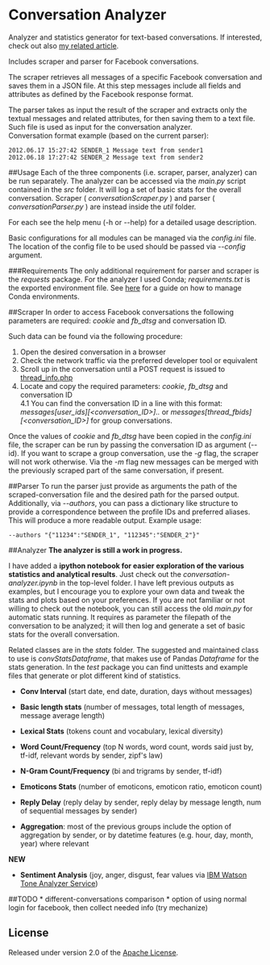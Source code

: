 # Conversation Analyzer
Analyzer and statistics generator for text-based conversations. If interested, check out also [my related article].

Includes scraper and parser for Facebook conversations. 

The scraper retrieves all messages of a specific Facebook conversation and saves them in a JSON file. At this step messages include all fields and attributes as defined by the Facebook response format.

The parser takes as input the result of the scraper and extracts only the textual messages and related attributes, for then saving them to a text file. Such file is used as input for the conversation analyzer.  
Conversation format example (based on the current parser):

    2012.06.17 15:27:42 SENDER_1 Message text from sender1
    2012.06.18 17:27:42 SENDER_2 Message text from sender2

##Usage
Each of the three components (i.e. scraper, parser, analyzer) can be run separately. 
The analyzer can be accessed via the *main.py* script contained in the *src* folder. It will log a set of basic stats for the overall conversation.
Scraper ( *conversationScraper.py* ) and parser ( *conversationParser.py* ) are instead inside the *util* folder. 

For each see the help menu (-h or --help) for a detailed usage description.

Basic configurations for all modules can be managed via the *config.ini* file. The location of the config file to be used should be passed via *--config* argument.   

###Requirements
The only additional requirement for parser and scraper is the *requests* package. For the analyzer I used Conda; *requirements.txt* is the exported environment file. See [here](http://conda.pydata.org/docs/using/envs.html#share-an-environment) for a guide on how to manage Conda environments.

##Scraper
In order to access Facebook conversations the following parameters are required: *cookie* and *fb_dtsg* and conversation ID.

Such data can be found via the following procedure:

1. Open the desired conversation in a browser
2. Check the network traffic via the preferred developer tool or equivalent
3. Scroll up in the conversation until a POST request is issued to [thread\_info.php](https://www.facebook.com/ajax/mercury/thread_info.php)
4. Locate and copy the required parameters: *cookie*, *fb_dtsg* and conversation ID  
4.1 You can find the conversation ID in a line with this format: *messages\[user_ids\]\[\<conversation_ID\>\]..* or *messages\[thread_fbids\]\[\<conversation_ID\>\]* for group conversations.

Once the values of *cookie* and *fb_dtsg* have been copied in the *config.ini* file, the scraper can be run by passing the conversation ID as argument (--id). 
If you want to scrape a group conversation, use the *-g* flag, the scraper will not work otherwise.
Via the *-m* flag new messages can be merged with the previously scraped part of the same conversation, if present.

##Parser
To run the parser just provide as arguments the path of the scraped-conversation file and the desired path for the parsed output.
Additionally, via *--authors*, you can pass a dictionary like structure to provide a correspondence between the profile IDs and preferred aliases. This will produce a more readable output. Example usage:

    --authors "{"11234":"SENDER_1", "112345":"SENDER_2"}"

##Analyzer
**The analyzer is still a work in progress.**

I have added a **ipython notebook for easier exploration of the various statistics and analytical results**. Just check out the *conversation-analyzer.ipynb* in the top-level folder. I have left previous outputs as examples, but I encourage you to explore your own data and tweak the stats and plots based on your preferences. If you are not familiar or not willing to check out the notebook, you can still access the old *main.py* for automatic stats running. It requires as parameter the filepath of the conversation to be analyzed; it will then log and generate a set of basic stats for the overall conversation.

Related classes are in the *stats* folder. The suggested and maintained class to use is *convStatsDataframe*, that makes use of Pandas *Dataframe* for the stats generation. In the *test* package you can find unittests and example files that generate or plot different kind of statistics.

* **Conv Interval** (start date, end date, duration, days without messages)

* **Basic length stats** (number of messages, total length of messages, message average length)  

* **Lexical Stats** (tokens count and vocabulary, lexical diversity)  

* **Word Count/Frequency** (top N words, word count, words said just by, tf-idf, relevant words by sender, zipf's law)  

* **N-Gram Count/Frequency** (bi and trigrams by sender, tf-idf)

* **Emoticons Stats** (number of emoticons, emoticon ratio, emoticon count)  

* **Reply Delay** (reply delay by sender, reply delay by message length, num of sequential messages by sender)  

* **Aggregation**: most of the previous groups include the option of aggregation by sender, or by datetime features (e.g. hour, day, month, year) where relevant

**NEW**  

* **Sentiment Analysis** (joy, anger, disgust, fear values via [IBM Watson Tone Analyzer Service](http://www.ibm.com/watson/developercloud/tone-analyzer.html))

##TODO
    * different-conversations comparison
    * option of using normal login for facebook, then collect needed info (try mechanize)

## License

Released under version 2.0 of the [Apache License].

[Apache license]: http://www.apache.org/licenses/LICENSE-2.0
[my related article]: https://medium.com/@5agado/conversation-analyzer-baa80c566d7b#.w20u1gltf
